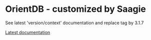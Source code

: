 # OrientDB - customized by Saagie

See latest 'version/context' documentation and replace tag by 3.1.7

[Latest documentation](../orientdb-3.1.7/README.md)